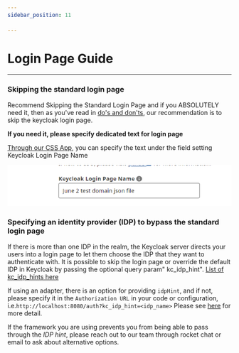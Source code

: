 ```yaml
---
sidebar_position: 11

---
```


# Login Page Guide

---

### Skipping the standard login page
Recommend Skipping the Standard Login Page and if you ABSOLUTELY need it, then as you've read in [do's and don'ts](dos-donts#do-skip-the-standard-login-page), our recommendation is to skip the keycloak login page.


**If you need it, please specify dedicated text for login page**

[Through our CSS App](https://bcgov.github.io/sso-requests), you can specify the text under the field setting Keycloak Login Page Name

![Login Title](login-title-aug2023.png)

### Specifying an identity provider (IDP) to bypass the standard login page

If there is more than one IDP in the realm, the Keycloak server directs your users into a login page to let them choose the IDP that they want to authenticate with. It is possible to skip the login page or override the default IDP in Keycloak by passing the optional query param" kc_idp_hint". [List of kc_idp_hints here](dos-donts#do-skip-the-standard-login-page)

If using an adapter, there is an option for providing `idpHint`, and
if not, please specify it in the `Authorization URL` in your code or configuration, i.e.`http://localhost:8080/auth?kc_idp_hint=<idp_name>`
Please see [here](https://www.keycloak.org/docs/latest/server_admin/index.html#_client_suggested_idp) for more detail.

If the framework you are using prevents you from being able to pass through the _IDP hint_, please reach out to our team through rocket chat or email to ask about alternative options.